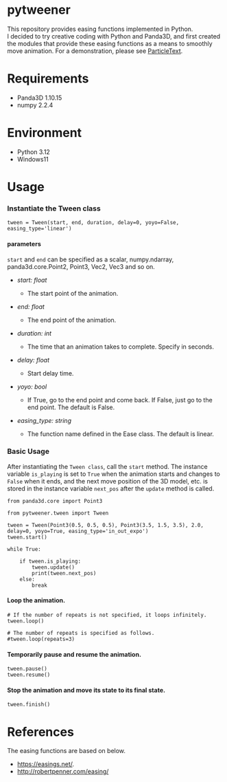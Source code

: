 # pytweener

This repository provides easing functions implemented in Python.  
I decided to try creative coding with Python and Panda3D, and first created the modules that provide these easing functions as a means to smoothly move animation.
For a demonstration, please see [ParticleText](https://github.com/taKana671/ParticleText).


# Requirements

* Panda3D 1.10.15
* numpy 2.2.4


# Environment

* Python 3.12
* Windows11

# Usage

### Instantiate the Tween class

```
tween = Tween(start, end, duration, delay=0, yoyo=False, easing_type='linear')
```

#### parameters

`start` and `end` can be specified as a scalar, numpy.ndarray, panda3d.core.Point2, Point3, Vec2, Vec3 and so on.

* _start: float_
    * The start point of the animation.

* _end: float_
    * The end point of the animation.

* _duration: int_
    * The time that an animation takes to complete. Specify in seconds.

* _delay: float_
    * Start delay time.

* _yoyo: bool_
    * If True, go to the end point and come back. If False, just go to the end point. The default is False.
            
* _easing_type: string_
    * The function name defined in the Ease class. The default is linear.

### Basic Usage

After instantiating the `Tween class`, call the `start` method. The instance variable `is_playing` is set to `True` when the animation starts and changes to `False` when it ends, and the next move position of the 3D model, etc. is stored in the instance variable `next_pos` after the `update` method is called.

```
from panda3d.core import Point3

from pytweener.tween import Tween

tween = Tween(Point3(0.5, 0.5, 0.5), Point3(3.5, 1.5, 3.5), 2.0, delay=0, yoyo=True, easing_type='in_out_expo')
tween.start()

while True:

    if tween.is_playing:
        tween.update()
        print(tween.next_pos)
    else:
        break

```

#### Loop the animation. 

```
# If the number of repeats is not specified, it loops infinitely.
tween.loop()

# The number of repeats is specified as follows.
#tween.loop(repeats=3)
```

#### Temporarily pause and resume the animation.

```
tween.pause()
tween.resume()
```

#### Stop the animation and move its state to its final state.

```
tween.finish()
```

# References

The easing functions are based on below.
* https://easings.net/.
* http://robertpenner.com/easing/


